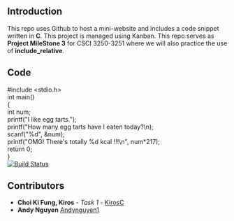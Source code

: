 ## Introduction
This repo uses Github to host a mini-website and includes a code snippet written in **C**. This project is managed using Kanban. This repo serves as **Project MileStone 3** for CSCI 3250-3251 where we will also practice the use of **include_relative**.

## Code
#include <stdio.h>  
int main()  
{  
   int num;  
   printf("I like egg tarts.");  
   printf("How many egg tarts have I eaten today?\n);  
   scanf("%d", &num);  
   printf("OMG! There's totally %d kcal !!!\n", num*217);  
   return 0;  
}  
[![Build Status](https://travis-ci.org/csci3250-2019/project-team-b.svg?branch=master)](https://travis-ci.org/csci3250-2019/project-team-b)

## Contributors

* **Choi Ki Fung, Kiros** - *Task 1* - [KirosC](https://github.com/KirosC)
* **Andy Nguyen** [Andynguyen1](https://github.com/csci3250-2019/project-team-b/blob/master/_stu/1155128997.md)
